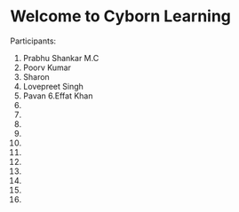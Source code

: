 # Welcome to Cyborn Learning

Participants:

1. Prabhu Shankar M.C
2. Poorv Kumar
3. Sharon
4. Lovepreet Singh
5. Pavan
6.Effat Khan
7.
8.
9.
10.
11.
12.
13.
14.
15.
16.
17.
